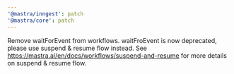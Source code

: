 ```yaml
---
'@mastra/inngest': patch
'@mastra/core': patch
---
```


Remove waitForEvent from workflows. waitFroEvent is now deprecated, please use suspend & resume flow instead. See https://mastra.ai/en/docs/workflows/suspend-and-resume for more details on suspend & resume flow.
